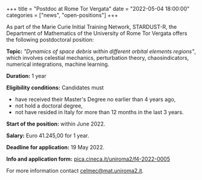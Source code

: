 +++
title = "Postdoc at Rome Tor Vergata"
date = "2022-05-04 18:00:00"
categories = ["news", "open-positions"]
+++

As part of the Marie Curie Initial Training Network, STARDUST-R, the Department of Mathematics of the University of Rome Tor Vergata offers the following postdoctoral position:

**Topic:** *"Dynamics of space debris within different orbital elements regions"*, which involves celestial mechanics, perturbation theory, chaosindicators, numerical integrations, machine learning.

**Duration:** 1 year

**Eligibility conditions:** Candidates must 
- have received their Master's Degree no earlier than 4 years ago,
- not hold a doctoral degree,
- not have resided in Italy for more than 12 months in the last 3 years.

**Start of the position:** within June 2022.

**Salary:** Euro 41.245,00 for 1 year.

**Deadline for application:** 19 May 2022.

**Info and application form:** [pica.cineca.it/uniroma2/f4-2022-0005](https://pica.cineca.it/uniroma2/f4-2022-0005/)

For more information contact [celmec@mat.uniroma2.it](mailto:celmec@mat.uniroma2.it).
